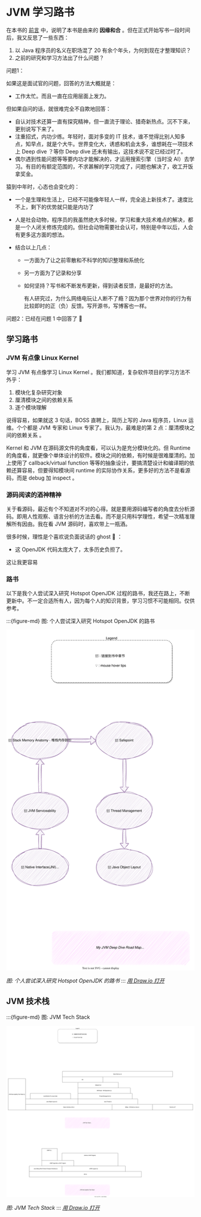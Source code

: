 # JVM 学习路书



在本书的 [前言](/index.md) 中，说明了本书是由来的 **因缘和合** 。但在正式开始写书一段时间后，我又反思了一些东西：

1. 以 Java 程序员的名义在职场混了 20 有余个年头，为何到现在才整理知识？
2. 之前的研究和学习方法出了什么问题？



问题1：

如果这是面试官的问题，回答的方法大概就是：

- 工作太忙。而且一直在应用层面上发力。

但如果自问的话，就很难完全不自欺地回答：

- 自认对技术还算一直有探究精神，但一直流于理论、猎奇新热点。沉不下来，更别说写下来了。
- 注重招式，内功少练。年轻时，面对多变的 IT 技术，谁不觉得比别人知多点，知早点，就是个大牛。世界变化大，诱惑和机会太多，谁想耗在一项技术上 Deep dive ？等你 Deep dive 还未有输出，这技术说不定已经过时了。
- 偶尔遇到性能问题等等要内功才能解决的，才运用搜索引擎（当时没 AI）去学习。有目的有额定范围的，不求甚解的学习完成了，问题也解决了，收工开饭拿奖金。

猿到中年时，心态也会变化的：

- 一个是生理和生活上，已经不可能像年轻人一样，完全追上新技术了。速度比不上，剩下的优势就只能是内功了

- 人是社会动物，程序员的我虽然绝大多时候，学习和重大技术难点的解决，都是一个人闭关修炼完成的。但社会动物需要社会认可，特别是中年以后，人会有更多这方面的想法。

- 结合以上几点：

  - 一方面为了让之前零散和不科学的知识整理和系统化

  - 另一方面为了记录和分享

  - 如何坚持？写书和不断发布更新，得到读者反馈，是最好的方法。

    有人研究过，为什么网络电玩让人断不了瘾？因为那个世界对你的行为有比较即时的正（负）反馈。写开源书，写博客也一样。



问题2：已经在问题 1 中回答了  🙂



## 学习路书



### JVM 有点像 Linux Kernel

学习 JVM 有点像学习 Linux Kernel 。我们都知道，复杂软件项目的学习方法不外乎：

1. 模块化复杂研究对象
2. 厘清模块之间的依赖关系
3. 逐个模块理解

说得容易，如果就这 3 句话，BOSS 直聘上，简历上写的 Java 程序员，Linux 运维。个个都是 JVM 专家和 Linux 专家了。我认为，最难是的第 2 点：厘清模块之间的依赖关系 。



Kernel 和 JVM 在源码源文件的角度看，可以认为是充分模块化的。但 Runtime 的角度看，就更像个单体设计的软件。模块之间的依赖，有时候是很难厘清的。加上使用了 callback/virtual function 等等的抽象设计，要搞清楚设计和编译期的依赖还算容易，但要得知模块间 runtime 的实际协作关系，更多好的方法不是看源码，而是 debug 加 inspect 。



### 源码阅读的酒神精神

关于看源码，最近有个不知道对不对的心得。就是要用源码编写者的角度去分析源码。即用人性观察、语言分析的方法去看。而不是只用科学理性，希望一次精准理解所有因由。我在看 JVM 源码时，喜欢带上一瓶酒。

很多时候，理性是个喜欢说负面说话的 ghost 👻 ：

- 这 OpenJDK 代码太庞大了，太多历史负担了。

这让我更容易



### 路书



以下是我个人尝试深入研究 Hotspot OpenJDK 过程的路书，我还在路上，不断更新中。不一定合适所有人，因为每个人的知识背景，学习习惯不可能相同。仅供参考。


:::{figure-md} 图: 个人尝试深入研究 Hotspot OpenJDK 的路书

<img src="study-jvm-road-map.drawio.svg" alt="图: 个人尝试深入研究 Hotspot OpenJDK 的路书">

*图: 个人尝试深入研究 Hotspot OpenJDK 的路书*
:::
*[用 Draw.io 打开](https://app.diagrams.net/?ui=sketch#Uhttps%3A%2F%2Fjvm-insider.mygraphql.com%2Fzh-cn%2Flatest%2F_images%2Fstudy-jvm-road-map.drawio.svg)*





## JVM 技术栈


:::{figure-md} 图: JVM Tech Stack

<img src="jvm-tec-stack.drawio.svg" alt="图: JVM Tech Stack">

*图: JVM Tech Stack*
:::
*[用 Draw.io 打开](https://app.diagrams.net/?ui=sketch#Uhttps%3A%2F%2Fjvm-insider.mygraphql.com%2Fzh-cn%2Flatest%2F_images%2Fjvm-tec-stack.drawio.svg)*

